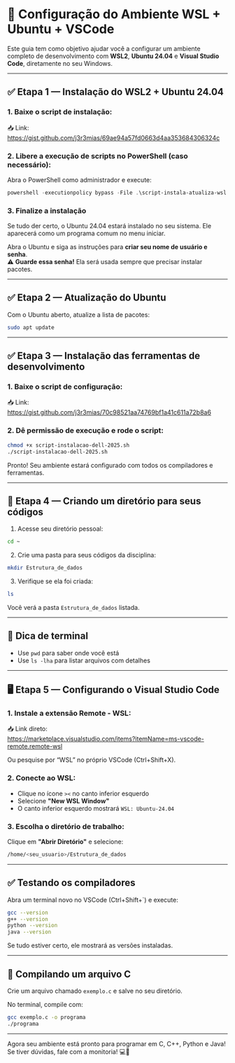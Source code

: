 # 🐧 Configuração do Ambiente WSL + Ubuntu + VSCode

Este guia tem como objetivo ajudar você a configurar um ambiente completo de desenvolvimento com **WSL2**, **Ubuntu 24.04** e **Visual Studio Code**, diretamente no seu Windows.

---

## ✅ Etapa 1 — Instalação do WSL2 + Ubuntu 24.04

### 1. Baixe o script de instalação:

📥 Link:  
https://gist.github.com/j3r3mias/69ae94a57fd0663d4aa353684306324c

### 2. Libere a execução de scripts no PowerShell (caso necessário):

Abra o PowerShell como administrador e execute:

```powershell
powershell -executionpolicy bypass -File .\script-instala-atualiza-wsl.ps1
```

### 3. Finalize a instalação

Se tudo der certo, o Ubuntu 24.04 estará instalado no seu sistema. Ele aparecerá como um programa comum no menu iniciar.

Abra o Ubuntu e siga as instruções para **criar seu nome de usuário e senha**.  
⚠️ **Guarde essa senha!** Ela será usada sempre que precisar instalar pacotes.

---

## ✅ Etapa 2 — Atualização do Ubuntu

Com o Ubuntu aberto, atualize a lista de pacotes:

```bash
sudo apt update
```

---

## ✅ Etapa 3 — Instalação das ferramentas de desenvolvimento

### 1. Baixe o script de configuração:

📥 Link:  
https://gist.github.com/j3r3mias/70c98521aa74769bf1a41c611a72b8a6

### 2. Dê permissão de execução e rode o script:

```bash
chmod +x script-instalacao-dell-2025.sh
./script-instalacao-dell-2025.sh
```

Pronto! Seu ambiente estará configurado com todos os compiladores e ferramentas.

---

## 📁 Etapa 4 — Criando um diretório para seus códigos

1. Acesse seu diretório pessoal:

```bash
cd ~
```

2. Crie uma pasta para seus códigos da disciplina:

```bash
mkdir Estrutura_de_dados
```

3. Verifique se ela foi criada:

```bash
ls
```

Você verá a pasta `Estrutura_de_dados` listada.

---

## 🧠 Dica de terminal

- Use `pwd` para saber onde você está
- Use `ls -lha` para listar arquivos com detalhes

---

## 🖥️ Etapa 5 — Configurando o Visual Studio Code

### 1. Instale a extensão **Remote - WSL**:

📥 Link direto:  
https://marketplace.visualstudio.com/items?itemName=ms-vscode-remote.remote-wsl

Ou pesquise por “WSL” no próprio VSCode (Ctrl+Shift+X).

### 2. Conecte ao WSL:

- Clique no ícone `><` no canto inferior esquerdo
- Selecione **"New WSL Window"**
- O canto inferior esquerdo mostrará `WSL: Ubuntu-24.04`

### 3. Escolha o diretório de trabalho:

Clique em **"Abrir Diretório"** e selecione:  
```bash
/home/<seu_usuario>/Estrutura_de_dados
```

---

## ✅ Testando os compiladores

Abra um terminal novo no VSCode (Ctrl+Shift+`) e execute:

```bash
gcc --version
g++ --version
python --version
java --version
```

Se tudo estiver certo, ele mostrará as versões instaladas.

---

## 🚀 Compilando um arquivo C

Crie um arquivo chamado `exemplo.c` e salve no seu diretório.

No terminal, compile com:

```bash
gcc exemplo.c -o programa
./programa
```

---

Agora seu ambiente está pronto para programar em C, C++, Python e Java!  
Se tiver dúvidas, fale com a monitoria! 💻🐧

